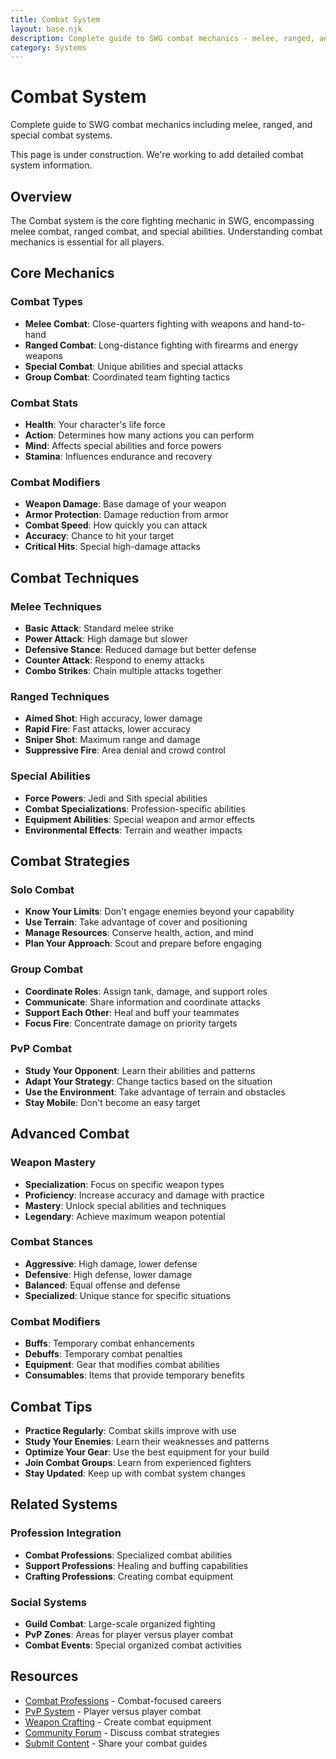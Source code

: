 ```yaml
---
title: Combat System
layout: base.njk
description: Complete guide to SWG combat mechanics - melee, ranged, and special combat systems
category: Systems
---
```


# Combat System

Complete guide to SWG combat mechanics including melee, ranged, and special combat systems.

<div class="construction-notice">
This page is under construction. We're working to add detailed combat system information.
</div>

## Overview

The Combat system is the core fighting mechanic in SWG, encompassing melee combat, ranged combat, and special abilities. Understanding combat mechanics is essential for all players.

## Core Mechanics

### Combat Types
- **Melee Combat**: Close-quarters fighting with weapons and hand-to-hand
- **Ranged Combat**: Long-distance fighting with firearms and energy weapons
- **Special Combat**: Unique abilities and special attacks
- **Group Combat**: Coordinated team fighting tactics

### Combat Stats
- **Health**: Your character's life force
- **Action**: Determines how many actions you can perform
- **Mind**: Affects special abilities and force powers
- **Stamina**: Influences endurance and recovery

### Combat Modifiers
- **Weapon Damage**: Base damage of your weapon
- **Armor Protection**: Damage reduction from armor
- **Combat Speed**: How quickly you can attack
- **Accuracy**: Chance to hit your target
- **Critical Hits**: Special high-damage attacks

## Combat Techniques

### Melee Techniques
- **Basic Attack**: Standard melee strike
- **Power Attack**: High damage but slower
- **Defensive Stance**: Reduced damage but better defense
- **Counter Attack**: Respond to enemy attacks
- **Combo Strikes**: Chain multiple attacks together

### Ranged Techniques
- **Aimed Shot**: High accuracy, lower damage
- **Rapid Fire**: Fast attacks, lower accuracy
- **Sniper Shot**: Maximum range and damage
- **Suppressive Fire**: Area denial and crowd control

### Special Abilities
- **Force Powers**: Jedi and Sith special abilities
- **Combat Specializations**: Profession-specific abilities
- **Equipment Abilities**: Special weapon and armor effects
- **Environmental Effects**: Terrain and weather impacts

## Combat Strategies

### Solo Combat
- **Know Your Limits**: Don't engage enemies beyond your capability
- **Use Terrain**: Take advantage of cover and positioning
- **Manage Resources**: Conserve health, action, and mind
- **Plan Your Approach**: Scout and prepare before engaging

### Group Combat
- **Coordinate Roles**: Assign tank, damage, and support roles
- **Communicate**: Share information and coordinate attacks
- **Support Each Other**: Heal and buff your teammates
- **Focus Fire**: Concentrate damage on priority targets

### PvP Combat
- **Study Your Opponent**: Learn their abilities and patterns
- **Adapt Your Strategy**: Change tactics based on the situation
- **Use the Environment**: Take advantage of terrain and obstacles
- **Stay Mobile**: Don't become an easy target

## Advanced Combat

### Weapon Mastery
- **Specialization**: Focus on specific weapon types
- **Proficiency**: Increase accuracy and damage with practice
- **Mastery**: Unlock special abilities and techniques
- **Legendary**: Achieve maximum weapon potential

### Combat Stances
- **Aggressive**: High damage, lower defense
- **Defensive**: High defense, lower damage
- **Balanced**: Equal offense and defense
- **Specialized**: Unique stance for specific situations

### Combat Modifiers
- **Buffs**: Temporary combat enhancements
- **Debuffs**: Temporary combat penalties
- **Equipment**: Gear that modifies combat abilities
- **Consumables**: Items that provide temporary benefits

## Combat Tips

- **Practice Regularly**: Combat skills improve with use
- **Study Your Enemies**: Learn their weaknesses and patterns
- **Optimize Your Gear**: Use the best equipment for your build
- **Join Combat Groups**: Learn from experienced fighters
- **Stay Updated**: Keep up with combat system changes

## Related Systems

### Profession Integration
- **Combat Professions**: Specialized combat abilities
- **Support Professions**: Healing and buffing capabilities
- **Crafting Professions**: Creating combat equipment

### Social Systems
- **Guild Combat**: Large-scale organized fighting
- **PvP Zones**: Areas for player versus player combat
- **Combat Events**: Special organized combat activities

## Resources

- [Combat Professions](/database/professions/combat/) - Combat-focused careers
- [PvP System](/database/systems/pvp/) - Player versus player combat
- [Weapon Crafting](/database/systems/crafting/) - Create combat equipment
- [Community Forum](/pages/forum/) - Discuss combat strategies
- [Submit Content](/pages/submit-content/) - Share your combat guides 